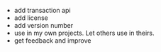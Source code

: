 * add transaction api
* add license
* add version number
* use in my own projects. Let others use in theirs.
* get feedback and improve